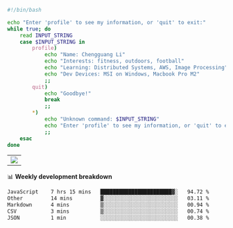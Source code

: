 ```bash
#!/bin/bash

echo "Enter 'profile' to see my information, or 'quit' to exit:"
while true; do
    read INPUT_STRING
    case $INPUT_STRING in
        profile)
            echo "Name: Chengguang Li"
            echo "Interests: fitness, outdoors, football"
            echo "Learning: Distributed Systems, AWS, Image Processing"
            echo "Dev Devices: MSI on Windows, Macbook Pro M2"
            ;;
        quit)
            echo "Goodbye!"
            break
            ;;
        *)
            echo "Unknown command: $INPUT_STRING"
            echo "Enter 'profile' to see my information, or 'quit' to exit:"
            ;;
    esac
done

```

<!--Contribution Graph-->
<table>
  <tr>
    <td>
      <picture>
        <source media="(prefers-color-scheme: light)" srcset="https://github-readme-activity-graph.vercel.app/graph?username=chengguang-li&theme=xcode&bg_color=FF000000&color=000000&hide_border=true" />
        <img src="https://github-readme-activity-graph.vercel.app/graph?username=chengguang-li&theme=xcode&bg_color=FF000000&hide_border=true" />
      </picture>
  </tr>
</table>

📊 **Weekly development breakdown**

<!--START_SECTION:waka-->

```txt
JavaScript    7 hrs 15 mins   ███████████████████████▓░   94.72 %
Other         14 mins         ▓░░░░░░░░░░░░░░░░░░░░░░░░   03.11 %
Markdown      4 mins          ▒░░░░░░░░░░░░░░░░░░░░░░░░   00.94 %
CSV           3 mins          ▒░░░░░░░░░░░░░░░░░░░░░░░░   00.74 %
JSON          1 min           ░░░░░░░░░░░░░░░░░░░░░░░░░   00.38 %
```

<!--END_SECTION:waka-->

